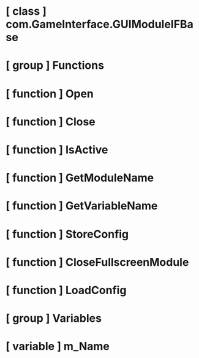 # [ class ] com.GameInterface.GUIModuleIFBase

# [ group ] Functions

# [ function ] Open

# [ function ] Close

# [ function ] IsActive

# [ function ] GetModuleName

# [ function ] GetVariableName

# [ function ] StoreConfig

# [ function ] CloseFullscreenModule

# [ function ] LoadConfig

# [ group ] Variables

# [ variable ] m_Name

